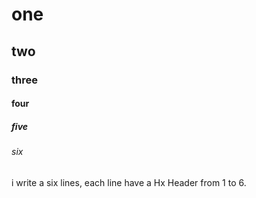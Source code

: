 # one
## two
### three
#### four
##### five
###### six

i write a six lines, each line have a Hx Header from 1 to 6.
